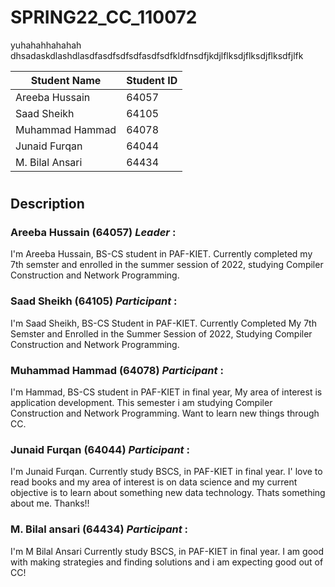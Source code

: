 #
# SPRING22_CC_110072

yuhahahhahahah dhsadaskdlashdlasdfasdfsdfsdfasdfsdfkldfnsdfjkdjlflksdjflksdjflksdfjlfk

| Student Name  | Student ID |
| ---- | --- | 
| Areeba Hussain | 64057  | 
| Saad Sheikh    | 64105  |
| Muhammad Hammad| 64078  |
| Junaid Furqan |  64044|
| M. Bilal Ansari |  64434|



#
## Description 

### Areeba Hussain (64057) *Leader* :
I'm Areeba Hussain, BS-CS student in PAF-KIET. Currently completed my 7th semster and enrolled in the summer session of 2022, studying Compiler Construction and Network Programming.

### Saad Sheikh (64105) *Participant* :
I'm Saad Sheikh, BS-CS Student in PAF-KIET. Currently Completed My 7th Semster and Enrolled in the Summer Session of 2022, Studying Compiler Construction and Network Programming.

### Muhammad Hammad (64078) *Participant* :
I'm Hammad, BS-CS student in PAF-KIET in final year, My area of interest is application development. This semester i am studying Compiler Construction and Network Programming. Want to learn new things through CC.

### Junaid Furqan (64044) *Participant* :
I'm Junaid Furqan. Currently study BSCS, in PAF-KIET in final year. I' love to read books and my area of interest is on data science and my current objective is to learn about something new data technology. Thats something about me. Thanks!!

### M. Bilal ansari (64434) *Participant* :
I'm M Bilal Ansari Currently study BSCS, in PAF-KIET in final year. I am good with making strategies and finding solutions and i am expecting good out of CC!
